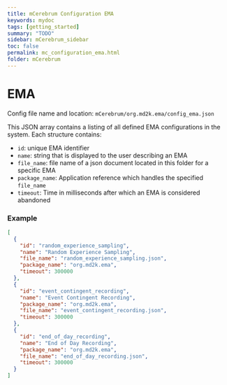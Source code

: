 ```yaml
---
title: mCerebrum Configuration EMA
keywords: mydoc
tags: [getting_started]
summary: "TODO"
sidebar: mCerebrum_sidebar
toc: false
permalink: mc_configuration_ema.html
folder: mCerebrum
---
```


# EMA
Config file name and location: `mCerebrum/org.md2k.ema/config_ema.json`

This JSON array contains a listing of all defined EMA configurations in the system.
Each structure contains:

- `id`: unique EMA identifier
- `name`: string that is displayed to the user describing an EMA
- `file_name`: file name of a json document located in this folder for a specific EMA
- `package_name`: Application reference which handles the specified `file_name`
- `timeout`: Time in milliseconds after which an EMA is considered abandoned

### Example
```JSON
[
  {
    "id": "random_experience_sampling",
    "name": "Random Experience Sampling",
    "file_name": "random_experience_sampling.json",
    "package_name": "org.md2k.ema",
    "timeout": 300000
  },
  {
    "id": "event_contingent_recording",
    "name": "Event Contingent Recording",
    "package_name": "org.md2k.ema",
    "file_name": "event_contingent_recording.json",
    "timeout": 300000
  },
  {
    "id": "end_of_day_recording",
    "name": "End of Day Recording",
    "package_name": "org.md2k.ema",
    "file_name": "end_of_day_recording.json",
    "timeout": 300000
  }
]
```
